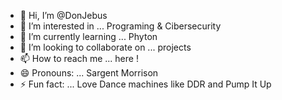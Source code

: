 - 👋 Hi, I’m @DonJebus
- 👀 I’m interested in ... Programing & Cibersecurity
- 🌱 I’m currently learning ... Phyton
- 💞️ I’m looking to collaborate on ... projects
- 📫 How to reach me ... here !
- 😄 Pronouns: ... Sargent Morrison
- ⚡ Fun fact: ... Love Dance machines like DDR and Pump It Up

<!---
DonJebus/DonJebus is a ✨ special ✨ repository because its `README.md` (this file) appears on your GitHub profile.
You can click the Preview link to take a look at your changes.
--->
